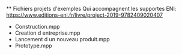 ** Fichiers projets d'exemples
Qui accompagnent les supportes ENI: https://www.editions-eni.fr/livre/project-2019-9782409020407
* Construction.mpp
* Creation d entreprise.mpp
* Lancement d un nouveau produit.mpp
* Prototype.mpp
